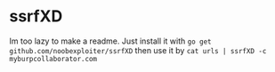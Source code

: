# ssrfXD
Im too lazy to make a readme. Just install it with ```go get github.com/noobexploiter/ssrfXD``` then use it by ```cat urls | ssrfXD -c myburpcollaborator.com```
